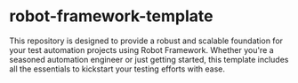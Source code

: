 # robot-framework-template
This repository is designed to provide a robust and scalable foundation for your test automation projects using Robot Framework. Whether you're a seasoned automation engineer or just getting started, this template includes all the essentials to kickstart your testing efforts with ease.
